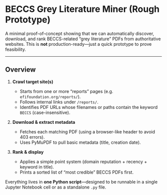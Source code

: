 # BECCS Grey Literature Miner (Rough Prototype)

A minimal proof-of-concept showing that we can automatically discover, download, and rank BECCS-related “grey literature” PDFs from authoritative websites. This is **not** production-ready—just a quick prototype to prove feasibility.

---

## Overview

1. **Crawl target site(s)**  
   - Starts from one or more “reports” pages (e.g. `efifoundation.org/reports/`).  
   - Follows internal links under `/reports/`.  
   - Identifies PDF URLs whose filenames or paths contain the keyword `BECCS` (case-insensitive).  

2. **Download & extract metadata**  
   - Fetches each matching PDF (using a browser-like header to avoid 403 errors).  
   - Uses PyMuPDF to pull basic metadata (title, creation date).  

3. **Rank & display**  
   - Applies a simple point system (domain reputation + recency + keyword in title).  
   - Prints a sorted list of “most credible” BECCS PDFs first.

Everything lives in **one Python script**—designed to be runnable in a single Jupyter Notebook cell or as a standalone `.py` file.

